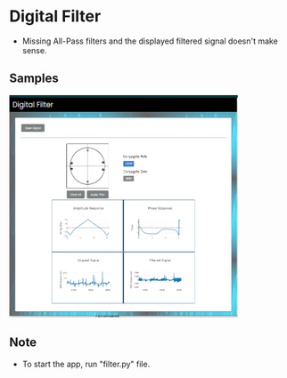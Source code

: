 # Digital Filter

* Missing All-Pass filters and the displayed filtered signal doesn't make sense.

## Samples

<p float="left">
    <img src="web/images/sample01.PNG" width="410" height="400"/>
</p>

## Note
* To start the app, run "filter.py" file.
